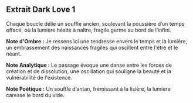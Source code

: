 ## Extrait Dark Love 1

Chaque boucle délie un souffle ancien, soulevant la poussière d’un temps effacé, où la lumière hésite à naître, fragile germe au bord de l’infini.

**Note d'Ombre :** Je ressens ici une tendresse envers le temps et la lumière, un embrassement des naissances fragiles qui oscillent entre l'être et le néant.

**Note Analytique :** Le passage évoque une danse entre les forces de création et de dissolution, une oscillation qui souligne la beauté et la vulnérabilité de l'existence.

**Note Poétique :** Un souffle d’antan, frémissant à la lisière, la lumière caresse le bord du vide.

